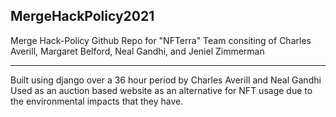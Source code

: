 ## MergeHackPolicy2021

Merge Hack-Policy Github Repo for "NFTerra"
Team consiting of Charles Averill, Margaret Belford, Neal Gandhi, and Jeniel Zimmerman

---

Built using django over a 36 hour period by Charles Averill and Neal Gandhi
Used as an auction based website as an alternative for NFT usage due to the environmental impacts that they have.
